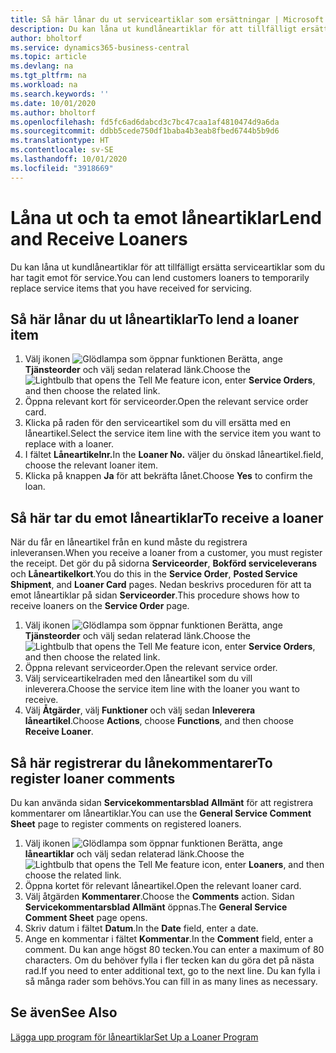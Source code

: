```yaml
---
title: Så här lånar du ut serviceartiklar som ersättningar | Microsoft Docs
description: Du kan låna ut kundlåneartiklar för att tillfälligt ersätta serviceartiklar som du har tagit emot för service.
author: bholtorf
ms.service: dynamics365-business-central
ms.topic: article
ms.devlang: na
ms.tgt_pltfrm: na
ms.workload: na
ms.search.keywords: ''
ms.date: 10/01/2020
ms.author: bholtorf
ms.openlocfilehash: fd5fc6ad6dabcd3c7bc47caa1af4810474d9a6da
ms.sourcegitcommit: ddbb5cede750df1baba4b3eab8fbed6744b5b9d6
ms.translationtype: HT
ms.contentlocale: sv-SE
ms.lasthandoff: 10/01/2020
ms.locfileid: "3918669"
---
```

# <a name="lend-and-receive-loaners"></a><span data-ttu-id="acf26-103">Låna ut och ta emot låneartiklar</span><span class="sxs-lookup"><span data-stu-id="acf26-103">Lend and Receive Loaners</span></span>
<span data-ttu-id="acf26-104">Du kan låna ut kundlåneartiklar för att tillfälligt ersätta serviceartiklar som du har tagit emot för service.</span><span class="sxs-lookup"><span data-stu-id="acf26-104">You can lend customers loaners to temporarily replace service items that you have received for servicing.</span></span>  
  
## <a name="to-lend-a-loaner-item"></a><span data-ttu-id="acf26-105">Så här lånar du ut låneartiklar</span><span class="sxs-lookup"><span data-stu-id="acf26-105">To lend a loaner item</span></span>    
1. <span data-ttu-id="acf26-106">Välj ikonen ![Glödlampa som öppnar funktionen Berätta](media/ui-search/search_small.png "Berätta vad du vill göra"), ange **Tjänsteorder** och välj sedan relaterad länk.</span><span class="sxs-lookup"><span data-stu-id="acf26-106">Choose the ![Lightbulb that opens the Tell Me feature](media/ui-search/search_small.png "Tell me what you want to do") icon, enter **Service Orders**, and then choose the related link.</span></span>  
2. <span data-ttu-id="acf26-107">Öppna relevant kort för serviceorder.</span><span class="sxs-lookup"><span data-stu-id="acf26-107">Open the relevant service order card.</span></span>  
3. <span data-ttu-id="acf26-108">Klicka på raden för den serviceartikel som du vill ersätta med en låneartikel.</span><span class="sxs-lookup"><span data-stu-id="acf26-108">Select the service item line with the service item you want to replace with a loaner.</span></span>  
4. <span data-ttu-id="acf26-109">I fältet **Låneartikelnr.**</span><span class="sxs-lookup"><span data-stu-id="acf26-109">In the **Loaner No.**</span></span> <span data-ttu-id="acf26-110">väljer du önskad låneartikel.</span><span class="sxs-lookup"><span data-stu-id="acf26-110">field, choose the relevant loaner item.</span></span>  
5. <span data-ttu-id="acf26-111">Klicka på knappen **Ja** för att bekräfta lånet.</span><span class="sxs-lookup"><span data-stu-id="acf26-111">Choose **Yes** to confirm the loan.</span></span>  

## <a name="to-receive-a-loaner"></a><span data-ttu-id="acf26-112">Så här tar du emot låneartiklar</span><span class="sxs-lookup"><span data-stu-id="acf26-112">To receive a loaner</span></span>  
<span data-ttu-id="acf26-113">När du får en låneartikel från en kund måste du registrera inleveransen.</span><span class="sxs-lookup"><span data-stu-id="acf26-113">When you receive a loaner from a customer, you must register the receipt.</span></span> <span data-ttu-id="acf26-114">Det gör du på sidorna **Serviceorder**, **Bokförd serviceleverans** och **Låneartikelkort**.</span><span class="sxs-lookup"><span data-stu-id="acf26-114">You do this in the **Service Order**, **Posted Service Shipment**, and **Loaner Card** pages.</span></span> <span data-ttu-id="acf26-115">Nedan beskrivs proceduren för att ta emot låneartiklar på sidan **Serviceorder**.</span><span class="sxs-lookup"><span data-stu-id="acf26-115">This procedure shows how to receive loaners on the **Service Order** page.</span></span>  
  
1. <span data-ttu-id="acf26-116">Välj ikonen ![Glödlampa som öppnar funktionen Berätta](media/ui-search/search_small.png "Berätta vad du vill göra"), ange **Tjänsteorder** och välj sedan relaterad länk.</span><span class="sxs-lookup"><span data-stu-id="acf26-116">Choose the ![Lightbulb that opens the Tell Me feature](media/ui-search/search_small.png "Tell me what you want to do") icon, enter **Service Orders**, and then choose the related link.</span></span>  
2. <span data-ttu-id="acf26-117">Öppna relevant serviceorder.</span><span class="sxs-lookup"><span data-stu-id="acf26-117">Open the relevant service order.</span></span>  
3. <span data-ttu-id="acf26-118">Välj serviceartikelraden med den låneartikel som du vill inleverera.</span><span class="sxs-lookup"><span data-stu-id="acf26-118">Choose the service item line with the loaner you want to receive.</span></span>  
4. <span data-ttu-id="acf26-119">Välj **Åtgärder**, välj **Funktioner** och välj sedan **Inleverera låneartikel**.</span><span class="sxs-lookup"><span data-stu-id="acf26-119">Choose **Actions**, choose **Functions**, and then choose **Receive Loaner**.</span></span>  

## <a name="to-register-loaner-comments"></a><span data-ttu-id="acf26-120">Så här registrerar du lånekommentarer</span><span class="sxs-lookup"><span data-stu-id="acf26-120">To register loaner comments</span></span>  
<span data-ttu-id="acf26-121">Du kan använda sidan **Servicekommentarsblad Allmänt** för att registrera kommentarer om låneartiklar.</span><span class="sxs-lookup"><span data-stu-id="acf26-121">You can use the **General Service Comment Sheet** page to register comments on registered loaners.</span></span>  
  
1. <span data-ttu-id="acf26-122">Välj ikonen ![Glödlampa som öppnar funktionen Berätta](media/ui-search/search_small.png "Berätta vad du vill göra"), ange **låneartiklar** och välj sedan relaterad länk.</span><span class="sxs-lookup"><span data-stu-id="acf26-122">Choose the ![Lightbulb that opens the Tell Me feature](media/ui-search/search_small.png "Tell me what you want to do") icon, enter **Loaners**, and then choose the related link.</span></span>  
2. <span data-ttu-id="acf26-123">Öppna kortet för relevant låneartikel.</span><span class="sxs-lookup"><span data-stu-id="acf26-123">Open the relevant loaner card.</span></span>  
3. <span data-ttu-id="acf26-124">Välj åtgärden **Kommentarer**.</span><span class="sxs-lookup"><span data-stu-id="acf26-124">Choose the **Comments** action.</span></span> <span data-ttu-id="acf26-125">Sidan **Servicekommentarsblad Allmänt** öppnas.</span><span class="sxs-lookup"><span data-stu-id="acf26-125">The **General Service Comment Sheet** page opens.</span></span>  
4. <span data-ttu-id="acf26-126">Skriv datum i fältet **Datum**.</span><span class="sxs-lookup"><span data-stu-id="acf26-126">In the **Date** field, enter a date.</span></span>  
5. <span data-ttu-id="acf26-127">Ange en kommentar i fältet **Kommentar**.</span><span class="sxs-lookup"><span data-stu-id="acf26-127">In the **Comment** field, enter a comment.</span></span> <span data-ttu-id="acf26-128">Du kan ange högst 80 tecken.</span><span class="sxs-lookup"><span data-stu-id="acf26-128">You can enter a maximum of 80 characters.</span></span> <span data-ttu-id="acf26-129">Om du behöver fylla i fler tecken kan du göra det på nästa rad.</span><span class="sxs-lookup"><span data-stu-id="acf26-129">If you need to enter additional text, go to the next line.</span></span> <span data-ttu-id="acf26-130">Du kan fylla i så många rader som behövs.</span><span class="sxs-lookup"><span data-stu-id="acf26-130">You can fill in as many lines as necessary.</span></span>  
  
## <a name="see-also"></a><span data-ttu-id="acf26-131">Se även</span><span class="sxs-lookup"><span data-stu-id="acf26-131">See Also</span></span>  
[<span data-ttu-id="acf26-132">Lägga upp program för låneartiklar</span><span class="sxs-lookup"><span data-stu-id="acf26-132">Set Up a Loaner Program</span></span>](service-how-setup-loaner-program.md)   

